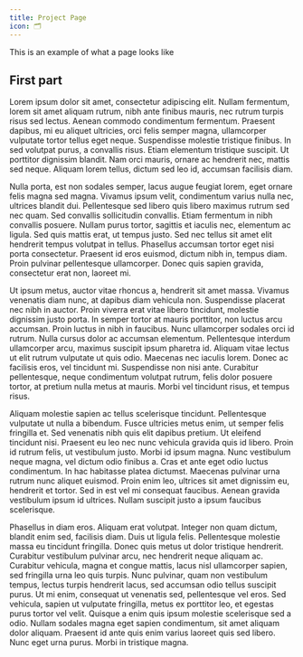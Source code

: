 ```yaml
---
title: Project Page
icon: 🗂️
---
```

This is an example of what a page looks like 

## First part

Lorem ipsum dolor sit amet, consectetur adipiscing elit. Nullam fermentum, lorem sit amet aliquam rutrum, nibh ante finibus mauris, nec rutrum turpis risus sed lectus. Aenean commodo condimentum fermentum. Praesent dapibus, mi eu aliquet ultricies, orci felis semper magna, ullamcorper vulputate tortor tellus eget neque. Suspendisse molestie tristique finibus. In sed volutpat purus, a convallis risus. Etiam elementum tristique suscipit. Ut porttitor dignissim blandit. Nam orci mauris, ornare ac hendrerit nec, mattis sed neque. Aliquam lorem tellus, dictum sed leo id, accumsan facilisis diam.

Nulla porta, est non sodales semper, lacus augue feugiat lorem, eget ornare felis magna sed magna. Vivamus ipsum velit, condimentum varius nulla nec, ultrices blandit dui. Pellentesque sed libero quis libero maximus rutrum sed nec quam. Sed convallis sollicitudin convallis. Etiam fermentum in nibh convallis posuere. Nullam purus tortor, sagittis et iaculis nec, elementum ac ligula. Sed quis mattis erat, ut tempus justo. Sed nec tellus sit amet elit hendrerit tempus volutpat in tellus. Phasellus accumsan tortor eget nisi porta consectetur. Praesent id eros euismod, dictum nibh in, tempus diam. Proin pulvinar pellentesque ullamcorper. Donec quis sapien gravida, consectetur erat non, laoreet mi.

Ut ipsum metus, auctor vitae rhoncus a, hendrerit sit amet massa. Vivamus venenatis diam nunc, at dapibus diam vehicula non. Suspendisse placerat nec nibh in auctor. Proin viverra erat vitae libero tincidunt, molestie dignissim justo porta. In semper tortor at mauris porttitor, non luctus arcu accumsan. Proin luctus in nibh in faucibus. Nunc ullamcorper sodales orci id rutrum. Nulla cursus dolor ac accumsan elementum. Pellentesque interdum ullamcorper arcu, maximus suscipit ipsum pharetra id. Aliquam vitae lectus ut elit rutrum vulputate ut quis odio. Maecenas nec iaculis lorem. Donec ac facilisis eros, vel tincidunt mi. Suspendisse non nisi ante. Curabitur pellentesque, neque condimentum volutpat rutrum, felis dolor posuere tortor, at pretium nulla metus at mauris. Morbi vel tincidunt risus, et tempus risus.

Aliquam molestie sapien ac tellus scelerisque tincidunt. Pellentesque vulputate ut nulla a bibendum. Fusce ultricies metus enim, ut semper felis fringilla et. Sed venenatis nibh quis elit dapibus pretium. Ut eleifend tincidunt nisi. Praesent eu leo nec nunc vehicula gravida quis id libero. Proin id rutrum felis, ut vestibulum justo. Morbi id ipsum magna. Nunc vestibulum neque magna, vel dictum odio finibus a. Cras et ante eget odio luctus condimentum. In hac habitasse platea dictumst. Maecenas pulvinar urna rutrum nunc aliquet euismod. Proin enim leo, ultrices sit amet dignissim eu, hendrerit et tortor. Sed in est vel mi consequat faucibus. Aenean gravida vestibulum ipsum id ultrices. Nullam suscipit justo a ipsum faucibus scelerisque.

Phasellus in diam eros. Aliquam erat volutpat. Integer non quam dictum, blandit enim sed, facilisis diam. Duis ut ligula felis. Pellentesque molestie massa eu tincidunt fringilla. Donec quis metus ut dolor tristique hendrerit. Curabitur vestibulum pulvinar arcu, nec hendrerit neque aliquam ac. Curabitur vehicula, magna et congue mattis, lacus nisl ullamcorper sapien, sed fringilla urna leo quis turpis. Nunc pulvinar, quam non vestibulum tempus, lectus turpis hendrerit lacus, sed accumsan odio tellus suscipit purus. Ut mi enim, consequat ut venenatis sed, pellentesque vel eros. Sed vehicula, sapien ut vulputate fringilla, metus ex porttitor leo, et egestas purus tortor vel velit. Quisque a enim quis ipsum molestie scelerisque sed a odio. Nullam sodales magna eget sapien condimentum, sit amet aliquam dolor aliquam. Praesent id ante quis enim varius laoreet quis sed libero. Nunc eget urna purus. Morbi in tristique magna.